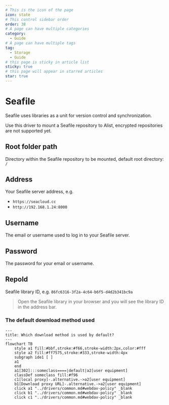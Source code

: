 ```yaml
---
# This is the icon of the page
icon: state
# This control sidebar order
order: 38
# A page can have multiple categories
category:
  - Guide
# A page can have multiple tags
tag:
  - Storage
  - Guide
# this page is sticky in article list
sticky: true
# this page will appear in starred articles
star: true
---
```

# Seafile

Seafile uses libraries as a unit for version control and synchronization.

Use this driver to mount a Seafile repository to Alist, encrypted repositories are not supported yet.

## Root folder path

Directory within the Seafile repository to be mounted, default root directory: `/`

## Address

Your Seafile server address, e.g.
- `https://seacloud.cc`
- `http://192.168.1.24:8000`

## Username

The email or username used to log in to your Seafile server.

## Password

The password for your email or username.

## RepoId

Seafile library ID, e.g. `86fc6316-3f2a-4c64-b6f5-d4d2b341bc9a`

> Open the Seafile library in your browser and you will see the library ID in the address bar.



### The default download method used

```mermaid
---
title: Which download method is used by default?
---
flowchart TB
    style a1 fill:#bbf,stroke:#f66,stroke-width:2px,color:#fff
    style a2 fill:#ff7575,stroke:#333,stroke-width:4px
    subgraph ide1 [ ]
    a1
    end
    a1[302]:::someclass====|default|a2[user equipment]
    classDef someclass fill:#f96
    c1[local proxy]-.alternative.->a2[user equipment]
    b1[Download proxy URL]-.alternative.->a2[user equipment]
    click a1 "../drivers/common.md#webdav-policy" _blank
    click b1 "../drivers/common.md#webdav-policy" _blank
    click c1 "../drivers/common.md#webdav-policy" _blank
```
